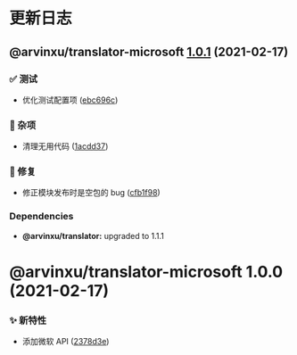 # 更新日志

## @arvinxu/translator-microsoft [1.0.1](https://github.com/arvinxx/translator/compare/@arvinxu/translator-microsoft@1.0.0...@arvinxu/translator-microsoft@1.0.1) (2021-02-17)


### ✅ 测试

* 优化测试配置项 ([ebc696c](https://github.com/arvinxx/translator/commit/ebc696c))


### 🎫 杂项

* 清理无用代码 ([1acdd37](https://github.com/arvinxx/translator/commit/1acdd37))


### 🐛 修复

* 修正模块发布时是空包的 bug ([cfb1f98](https://github.com/arvinxx/translator/commit/cfb1f98))





### Dependencies

* **@arvinxu/translator:** upgraded to 1.1.1

# @arvinxu/translator-microsoft 1.0.0 (2021-02-17)


### ✨ 新特性

* 添加微软 API ([2378d3e](https://github.com/arvinxx/translator/commit/2378d3e))
